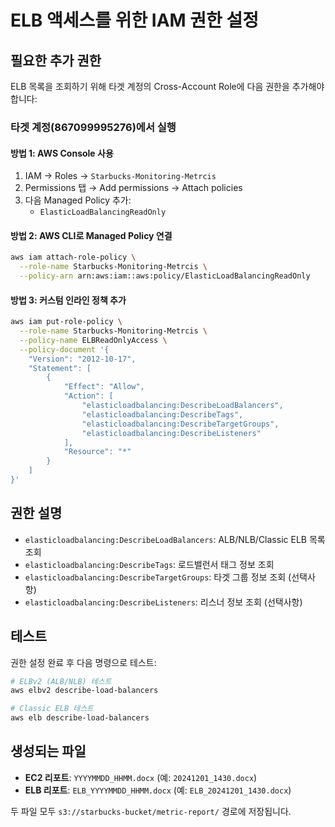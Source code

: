 # ELB 액세스를 위한 IAM 권한 설정

## 필요한 추가 권한

ELB 목록을 조회하기 위해 타겟 계정의 Cross-Account Role에 다음 권한을 추가해야 합니다:

### 타겟 계정(867099995276)에서 실행

#### 방법 1: AWS Console 사용
1. IAM → Roles → `Starbucks-Monitoring-Metrcis`
2. Permissions 탭 → Add permissions → Attach policies
3. 다음 Managed Policy 추가:
   - `ElasticLoadBalancingReadOnly`

#### 방법 2: AWS CLI로 Managed Policy 연결
```bash
aws iam attach-role-policy \
  --role-name Starbucks-Monitoring-Metrcis \
  --policy-arn arn:aws:iam::aws:policy/ElasticLoadBalancingReadOnly
```

#### 방법 3: 커스텀 인라인 정책 추가
```bash
aws iam put-role-policy \
  --role-name Starbucks-Monitoring-Metrcis \
  --policy-name ELBReadOnlyAccess \
  --policy-document '{
    "Version": "2012-10-17",
    "Statement": [
        {
            "Effect": "Allow",
            "Action": [
                "elasticloadbalancing:DescribeLoadBalancers",
                "elasticloadbalancing:DescribeTags",
                "elasticloadbalancing:DescribeTargetGroups",
                "elasticloadbalancing:DescribeListeners"
            ],
            "Resource": "*"
        }
    ]
}'
```

## 권한 설명

- `elasticloadbalancing:DescribeLoadBalancers`: ALB/NLB/Classic ELB 목록 조회
- `elasticloadbalancing:DescribeTags`: 로드밸런서 태그 정보 조회
- `elasticloadbalancing:DescribeTargetGroups`: 타겟 그룹 정보 조회 (선택사항)
- `elasticloadbalancing:DescribeListeners`: 리스너 정보 조회 (선택사항)

## 테스트

권한 설정 완료 후 다음 명령으로 테스트:

```bash
# ELBv2 (ALB/NLB) 테스트
aws elbv2 describe-load-balancers

# Classic ELB 테스트
aws elb describe-load-balancers
```

## 생성되는 파일

- **EC2 리포트**: `YYYYMMDD_HHMM.docx` (예: `20241201_1430.docx`)
- **ELB 리포트**: `ELB_YYYYMMDD_HHMM.docx` (예: `ELB_20241201_1430.docx`)

두 파일 모두 `s3://starbucks-bucket/metric-report/` 경로에 저장됩니다.